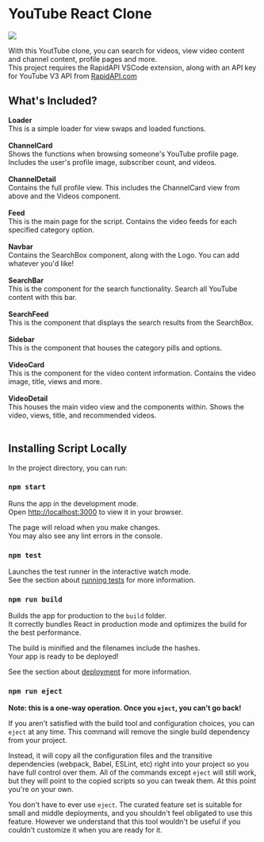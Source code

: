 # YouTube React Clone

<img src="https://i.ibb.co/qCh7nvF/youtube-clone.png">

With this YoutTube clone, you can search for videos, view video content and channel content, profile pages and more.<br>
This project requires the RapidAPI VSCode extension, along with an API key for YouTube V3 API from <a href="https://RapidAPI.com/">RapidAPI.com</a>

## What's Included?

<b>Loader</b><br>
This is a simple loader for view swaps and loaded functions.<br><br>
<b>ChannelCard</b><br>
Shows the functions when browsing someone's YouTube profile page. Includes the user's profile image, subscriber count, and videos.<br><br>
<b>ChannelDetail</b><br>
Contains the full profile view. This includes the ChannelCard view from above and the Videos component.<br><br>
<b>Feed</b><br>
This is the main page for the script. Contains the video feeds for each specified category option.<br><br>
<b>Navbar</b><br>
Contains the SearchBox component, along with the Logo. You can add whatever you'd like!<br><br>
<b>SearchBar</b><br>
This is the component for the search functionality. Search all YouTube content with this bar.<br><br>
<b>SearchFeed</b><br>
This is the component that displays the search results from the SearchBox.<br><br>
<b>Sidebar</b><br>
This is the component that houses the category pills and options.<br><br>
<b>VideoCard</b><br>
This is the component for the video content information. Contains the video image, title, views and more.<br><br>
<b>VideoDetail</b><br>
This houses the main video view and the components within. Shows the video, views, title, and recommended videos.<br><br>

## Installing Script Locally

In the project directory, you can run:

### `npm start`

Runs the app in the development mode.\
Open [http://localhost:3000](http://localhost:3000) to view it in your browser.

The page will reload when you make changes.\
You may also see any lint errors in the console.

### `npm test`

Launches the test runner in the interactive watch mode.\
See the section about [running tests](https://facebook.github.io/create-react-app/docs/running-tests) for more information.

### `npm run build`

Builds the app for production to the `build` folder.\
It correctly bundles React in production mode and optimizes the build for the best performance.

The build is minified and the filenames include the hashes.\
Your app is ready to be deployed!

See the section about [deployment](https://facebook.github.io/create-react-app/docs/deployment) for more information.

### `npm run eject`

**Note: this is a one-way operation. Once you `eject`, you can't go back!**

If you aren't satisfied with the build tool and configuration choices, you can `eject` at any time. This command will remove the single build dependency from your project.

Instead, it will copy all the configuration files and the transitive dependencies (webpack, Babel, ESLint, etc) right into your project so you have full control over them. All of the commands except `eject` will still work, but they will point to the copied scripts so you can tweak them. At this point you're on your own.

You don't have to ever use `eject`. The curated feature set is suitable for small and middle deployments, and you shouldn't feel obligated to use this feature. However we understand that this tool wouldn't be useful if you couldn't customize it when you are ready for it.
